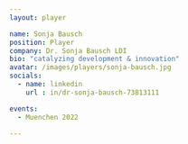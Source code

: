 ```yaml
---
layout: player

name: Sonja Bausch
position: Player
company: Dr. Sonja Bausch LDI
bio: "catalyzing development & innovation"
avatar: /images/players/sonja-bausch.jpg
socials:
  - name: linkedin
    url : in/dr-sonja-bausch-73813111

events:
  - Muenchen 2022

---
```

